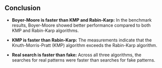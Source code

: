 ## Conclusion

- **Boyer-Moore is faster than KMP and Rabin-Karp:** In the benchmark results, Boyer-Moore showed better performance compared to both KMP and Rabin-Karp algorithms.

- **KMP is faster than Rabin-Karp:** The measurements indicate that the Knuth-Morris-Pratt (KMP) algorithm exceeds the Rabin-Karp algorithm.

- **Real search is faster than fake:** Across all three algorithms, the searches for real patterns were faster than searches for fake patterns. 

